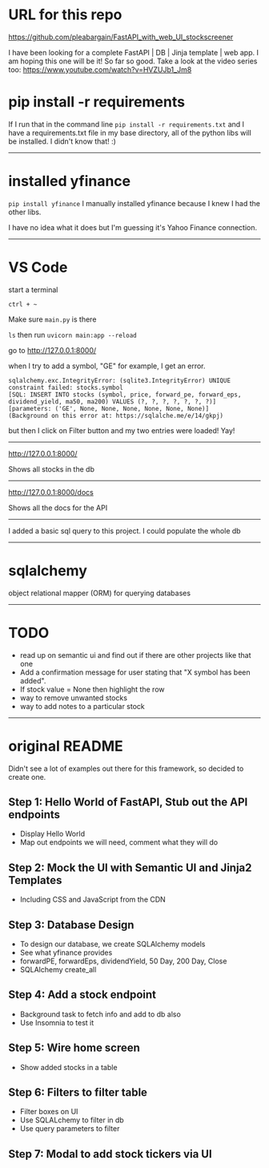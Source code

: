 # URL for this repo
https://github.com/pleabargain/FastAPI_with_web_UI_stockscreener

I have been looking for a complete FastAPI | DB | Jinja template | web app. I am hoping this one will be it! So far so good. Take a look at the video series too: https://www.youtube.com/watch?v=HVZUJb1_Jm8

# pip install -r requirements
If I run that in the command line
```pip install -r requirements.txt``` and I have a requirements.txt file in my base directory, all of the python libs will be installed. I didn't know that! :)

----

# installed yfinance
```pip install yfinance```
I manually installed yfinance because I knew I had the other libs.


I have no idea what it does but I'm guessing it's Yahoo Finance connection.

---

# VS Code
start a terminal

```ctrl + ~```

Make sure ```main.py``` is there

```ls```
then run 
```uvicorn main:app --reload```

go to http://127.0.0.1:8000/

when I try to add a symbol, "GE" for example, I get an error.
```cursor.execute(statement, parameters)
sqlalchemy.exc.IntegrityError: (sqlite3.IntegrityError) UNIQUE constraint failed: stocks.symbol     
[SQL: INSERT INTO stocks (symbol, price, forward_pe, forward_eps, dividend_yield, ma50, ma200) VALUES (?, ?, ?, ?, ?, ?, ?)]
[parameters: ('GE', None, None, None, None, None, None)]
(Background on this error at: https://sqlalche.me/e/14/gkpj)
```

but then I click on Filter button and my two entries were loaded! Yay!

---

http://127.0.0.1:8000/

Shows all stocks in the db

---

http://127.0.0.1:8000/docs

Shows all the docs for the API


---

I added a basic sql query to this project. I could populate the whole db 

---

# sqlalchemy
object relational mapper (ORM) for querying databases

---

# TODO 
* read up on semantic ui and find out if there are other projects like that one
* Add a confirmation message for user stating that "X symbol has been added".
* If stock value = None then highlight the row
* way to remove unwanted stocks
* way to add notes to a particular stock
---

# original README
Didn't see a lot of examples out there for this framework, so decided to create one.

## Step 1: Hello World of FastAPI, Stub out the API endpoints

* Display Hello World
* Map out endpoints we will need, comment what they will do

## Step 2: Mock the UI with Semantic UI and Jinja2 Templates

* Including CSS and JavaScript from the CDN

## Step 3: Database Design

* To design our database, we create SQLAlchemy models
* See what yfinance provides 
* forwardPE, forwardEps, dividendYield, 50 Day, 200 Day, Close
* SQLAlchemy create_all

## Step 4: Add a stock endpoint

* Background task to fetch info and add to db also
* Use Insomnia to test it

## Step 5: Wire home screen

* Show added stocks in a table

## Step 6: Filters to filter table

* Filter boxes on UI
* Use SQLALchemy to filter in db
* Use query parameters to filter
 
## Step 7: Modal to add stock tickers via UI
